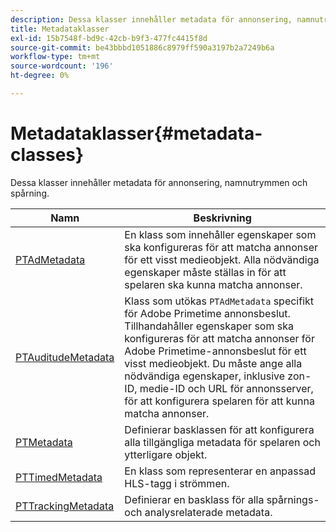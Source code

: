 ```yaml
---
description: Dessa klasser innehåller metadata för annonsering, namnutrymmen och spårning.
title: Metadataklasser
exl-id: 15b7548f-bd9c-42cb-b9f3-477fc4415f8d
source-git-commit: be43bbbd1051886c8979ff590a3197b2a7249b6a
workflow-type: tm+mt
source-wordcount: '196'
ht-degree: 0%

---
```


# Metadataklasser{#metadata-classes}

Dessa klasser innehåller metadata för annonsering, namnutrymmen och spårning.

| Namn | Beskrivning |
|---|---|
| [PTAdMetadata](https://help.adobe.com/en_US/primetime/api/psdk/appledoc/Classes/PTAdMetadata.html) | En klass som innehåller egenskaper som ska konfigureras för att matcha annonser för ett visst medieobjekt. Alla nödvändiga egenskaper måste ställas in för att spelaren ska kunna matcha annonser. |
| [PTAuditudeMetadata](https://help.adobe.com/en_US/primetime/api/psdk/appledoc/Classes/PTAuditudeMetadata.html) | Klass som utökas `PTAdMetadata` specifikt för Adobe Primetime annonsbeslut. Tillhandahåller egenskaper som ska konfigureras för att matcha annonser för Adobe Primetime-annonsbeslut för ett visst medieobjekt. Du måste ange alla nödvändiga egenskaper, inklusive zon-ID, medie-ID och URL för annonsserver, för att konfigurera spelaren för att kunna matcha annonser. |
| [PTMetadata](https://help.adobe.com/en_US/primetime/api/psdk/appledoc/Classes/PTMetadata.html) | Definierar basklassen för att konfigurera alla tillgängliga metadata för spelaren och ytterligare objekt. |
| [PTTimedMetadata](https://help.adobe.com/en_US/primetime/api/psdk/appledoc/Classes/PTTimedMetadata.html) | En klass som representerar en anpassad HLS-tagg i strömmen. |
| [PTTrackingMetadata](https://help.adobe.com/en_US/primetime/api/psdk/appledoc/Classes/PTTrackingMetadata.html) | Definierar en basklass för alla spårnings- och analysrelaterade metadata. |

